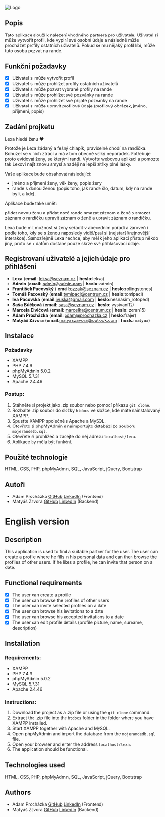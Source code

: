 ![Logo](https://i.ibb.co/hFFRFr8/logo.png)

## Popis

Tato aplikace slouží k nalezení vhodného partnera pro uživatele. Uživatel si může vytvořit profil, kde vyplní své osobní údaje a následně může procházet profily ostatních uživatelů. Pokud se mu nějaký profil líbí, může tuto osobu pozvat na rande.

## Funkční požadavky

- [x] Uživatel si může vytvořit profil
- [x] Uživatel si může prohlížet profily ostatních uživatelů
- [x] Uživatel si může pozvat vybrané profily na rande
- [x] Uživatel si může prohlížet své pozvánky na rande
- [x] Uživatel si může prohlížet své přijaté pozvánky na rande
- [x] Uživatel si může upravit profilové údaje (profilový obrázek, jméno, příjmení, popis)

## Zadání projketu

Lexa hledá ženu ❤️

Protože je Lexa žádaný a fešný chlapík, pravidelně chodí na randíčka.
Bohužel se v nich ztrácí a má v tom obecně velký nepořádek.
Potřebuje proto evidovat ženy, se kterými randí.
Vytvořte webovou aplikaci a pomozte tak Lexovi najít znovu smysl a naději na lepší zítřky plné lásky.

Vaše aplikace bude obsahovat následující:

- jméno a příjmení ženy, věk ženy, popis ženy
- rande s danou ženou (popis toho, jak rande šlo, datum, kdy na rande byli, a kde).

Aplikace bude také umět:

přidat novou ženu a přidat nové rande
smazat záznam o ženě a smazat záznam o randíčku
upravit záznam o ženě a upravit záznam o randíčku.

Lexa bude mít možnost si ženy seřadit v abecedním pořadí a zároveň i podle toho,
kdy se s ženou naposledy viděl/psal si (nejstarší/nejnovější interakce).
Samozřejmě Lexa nechce, aby měl k jeho aplikaci přístup někdo jiný,
proto se k datům dostane pouze skrze své přihlašovací údaje.

## Registrovaní uživatelé a jejich údaje pro přihlášení

- **Lexa** (**email**: leksa@seznam.cz | **heslo**:leksa)
- **Admin** (**email**: admin@admin.com | **heslo**: admin)
- **František Pacovský** ( **email**:ozzak@seznam.cz | **heslo**:rollingstones)
- **Tomáš Pacovský** (**email**:tomipaci@centrum.cz | **heslo**:tomipaci)
- **Iva Pacovská** (**email**:ivuska@gmail.com | **heslo**:nesnasim_rotoped)
- **Saša Bůčková** (**email**: sasa@seznam.cz | **heslo**: vysivani12)
- **Marcela Divićová** (**email**: marcelka@centrum.cz | **heslo**: zoran15)
- **Adam Procházka** (**email**: adam@prochazka.cz | **heslo**:frajer)
- **Matyáš Závora** (**email**:matyaszavora@outlook.com | **heslo**:matyas)

## Instalace

### Požadavky:

- XAMPP
- PHP 7.4.9
- phpMyAdmin 5.0.2
- MySQL 5.7.31
- Apache 2.4.46

### Postup:

1. Stáhněte si projekt jako .zip soubor nebo pomocí příkazu `git clone`.
2. Rozbalte .zip soubor do složky `htdocs` ve složce, kde máte nainstalovaný XAMPP.
3. Spusťte XAMPP společně s Apache a MySQL.
4. Otevřete si phpMyAdmin a naimportujte databázi ze souboru `mojerandedb.sql`.
5. Otevřete si prohlížeč a zadejte do něj adresu `localhost/lexa`.
6. Aplikace by měla být funkční.

## Použité technologie

HTML, CSS, PHP, phpMyAdmin, SQL, JavaScript, jQuery, Bootstrap

## Autoři

- Adam Procházka [GitHub](https://www.github.com/AdamProchy) [LinkedIn](https://cz.linkedin.com/in/adamprochazkacz) (Frontend)
- Matyáš Závora [GitHub](https://github.com/matyas-zavora) [LinkedIn](https://cz.linkedin.com/in/matyáš-závora-8b9086269) (Backend)

# English version

## Description

This application is used to find a suitable partner for the user. The user can create a profile where he fills in his personal data and can then browse the profiles of other users. If he likes a profile, he can invite that person on a date.

## Functional requirements

- [x] The user can create a profile
- [x] The user can browse the profiles of other users
- [x] The user can invite selected profiles on a date
- [x] The user can browse his invitations to a date
- [x] The user can browse his accepted invitations to a date
- [x] The user can edit profile details (profile picture, name, surname, description)

## Installation

### Requirements:

- XAMPP
- PHP 7.4.9
- phpMyAdmin 5.0.2
- MySQL 5.7.31
- Apache 2.4.46

### Instructions:

1. Download the project as a .zip file or using the `git clone` command.
2. Extract the .zip file into the `htdocs` folder in the folder where you have XAMPP installed.
3. Start XAMPP together with Apache and MySQL.
4. Open phpMyAdmin and import the database from the `mojerandedb.sql` file.
5. Open your browser and enter the address `localhost/lexa`.
6. The application should be functional.

## Technologies used

HTML, CSS, PHP, phpMyAdmin, SQL, JavaScript, jQuery, Bootstrap

## Authors

- Adam Procházka [GitHub](https://www.github.com/AdamProchy) [LinkedIn](https://cz.linkedin.com/in/adamprochazkacz) (Frontend)
- Matyáš Závora [GitHub](https://github.com/matyas-zavora) [LinkedIn](https://cz.linkedin.com/in/matyáš-závora-8b9086269) (Backend)
